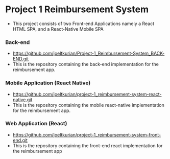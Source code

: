 # Project 1 Reimbursement System
- This project consists of two Front-end Applications namely a React HTML SPA, and a React-Native Mobile SPA
### Back-end
- https://github.com/joeltkurian/Project-1_Reimbursement-System_BACK-END.git
- This is the repository containing the back-end implementation for the reimbursement app.

### Mobile Application (React Native)
- https://github.com/joeltkurian/project-1_reimbursement-system-react-native.git
- This is the repository containing the mobile react-native implementation for the reimbursement app.

### Web Application (React)
- https://github.com/joeltkurian/project-1_reimbursement-system-front-end.git
- This is the repository containing the front-end react implementation for the reimbursement app